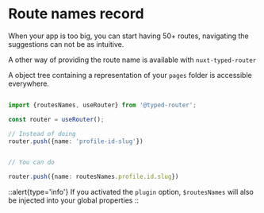 # Route names record

When your app is too big, you can start having 50+ routes, navigating the suggestions can not be as intuitive.

A other way of providing the route name is available with `nuxt-typed-router`

A object tree containing a representation of your `pages` folder is accessible everywhere.

```ts

import {routesNames, useRouter} from '@typed-router';

const router = useRouter();

// Instead of doing
router.push({name: 'profile-id-slug'})


// You can do

router.push({name: routesNames.profile.id.slug})
```


::alert{type='info'}
If you activated the `plugin` option, `$routesNames` will also be injected into your global properties
::